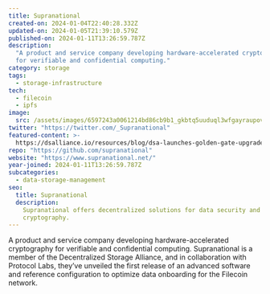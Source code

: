 ```yaml
---
title: Supranational
created-on: 2024-01-04T22:40:28.332Z
updated-on: 2024-01-05T21:39:10.579Z
published-on: 2024-01-11T13:26:59.787Z
description:
  "A product and service company developing hardware-accelerated cryptography
  for verifiable and confidential computing."
category: storage
tags:
  - storage-infrastructure
tech:
  - filecoin
  - ipfs
image:
  src: /assets/images/6597243a0061214bd86cb9b1_gkbtq5uuduql3wfgayraupovzkfhcxrwdk6iqhtmili.png
twitter: "https://twitter.com/_Supranational"
featured-content: >-
  https://dsalliance.io/resources/blog/dsa-launches-golden-gate-upgrade-reducing-decentralized-storage-costs-by-40-percent
repo: "https://github.com/supranational"
website: "https://www.supranational.net/"
year-joined: 2024-01-11T13:26:59.787Z
subcategories:
  - data-storage-management
seo:
  title: Supranational
  description:
    Supranational offers decentralized solutions for data security and
    cryptography.
---
```


A product and service company developing hardware-accelerated cryptography for verifiable and confidential computing. Supranational is a member of the Decentralized Storage Alliance, and in collaboration with Protocol Labs, they’ve unveiled the first release of an advanced software and reference configuration to optimize data onboarding for the Filecoin network.
